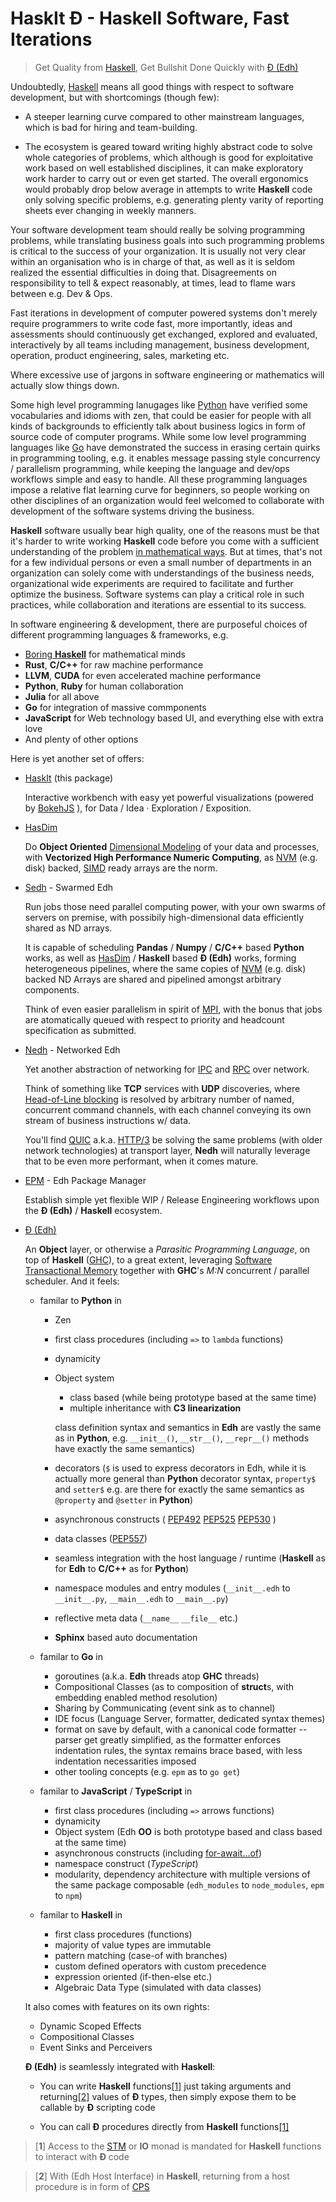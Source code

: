 # HaskIt Đ - Haskell Software, Fast Iterations

> Get Quality from
> [Haskell](https://haskell.org),
> Get Bullshit Done Quickly with
> [Đ (Edh)](https://github.com/e-wrks/edh)

Undoubtedly, [Haskell](https://haskell.org) means all good things with respect
to software development, but with shortcomings (though few):

- A steeper learning curve compared to other mainstream languages, which is bad
  for hiring and team-building.

- The ecosystem is geared toward writing highly abstract code to solve whole
  categories of problems, which although is good for exploitative work based
  on well established disciplines, it can make exploratory work harder to carry
  out or even get started. The overall ergonomics would probably drop below
  average in attempts to write **Haskell** code only solving specific problems,
  e.g. generating plenty varity of reporting sheets ever changing in weekly
  manners.

Your software development team should really be solving programming problems,
while translating business goals into such programming problems is critical to
the success of your organization. It is usually not very clear within an
organisation who is in charge of that, as well as it is seldom realized the
essential difficulties in doing that. Disagreements on responsibility to tell
& expect reasonably, at times, lead to flame wars between e.g. Dev & Ops.

Fast iterations in development of computer powered systems don't
merely require programmers to write code fast, more importantly, ideas and
assessments should continuously get exchanged, explored and evaluated,
interactively by all teams including management, business development,
operation, product engineering, sales, marketing etc.

Where excessive use of jargons in software engineering or mathematics will
actually slow things down.

Some high level programming lanugages like [Python](https://python.org) have
verified some vocabularies and idioms with zen, that could be easier for
people with all kinds of backgrounds to efficiently talk about business logics
in form of source code of computer programs. While some low level programming
languages like [Go](https://golang.org) have demonstrated the success in
erasing certain quirks in programming tooling, e.g. it enables message passing
style concurrency / parallelism programming, while keeping the language and
dev/ops workflows simple and easy to handle.
All these programming languages impose a relative flat learning curve for
beginners, so people working on other disciplines of an organization would
feel welcomed to collaborate with development of the software systems driving
the business.

**Haskell** software usually bear high quality, one of the reasons must be
that it's harder to write working **Haskell** code before you come with a
sufficient understanding of the problem
[in mathematical ways](https://arxiv.org/abs/1904.07968).
But at times, that's not for a few individual persons or even a small number
of departments in an organization can solely come with understandings of the
business needs, organizational wide experiments are required to
facilitate and further optimize the business. Software systems can play a
critical role in such practices, while collaboration and iterations are
essential to its success.

In software engineering & development, there are purposeful choices of
different programming languages & frameworks, e.g.

- [Boring **Haskell**](https://www.snoyman.com/blog/2019/11/boring-haskell-manifesto)
  for mathematical minds
- **Rust**, **C/C++** for raw machine performance
- **LLVM**, **CUDA** for even accelerated machine performance
- **Python**, **Ruby** for human collaboration
- **Julia** for all above
- **Go** for integration of massive commponents
- **JavaScript** for Web technology based UI, and everything else with extra love
- And plenty of other options

Here is yet another set of offers:

- [HaskIt](https://github.com/e-wrks/haskit) (this package)

  Interactive workbench with easy yet powerful visualizations (powered by
  [BokehJS](https://docs.bokeh.org/en/latest/docs/dev_guide/bokehjs.html)
  ), for Data / Idea · Exploration / Exposition.

- [HasDim](https://github.com/e-wrks/hasdim)

  Do **Object Oriented**
  [Dimensional Modeling](https://en.wikipedia.org/wiki/Dimensional_modeling)
  of your data and processes, with **Vectorized High Performance Numeric
  Computing**, as [NVM](https://en.wikipedia.org/wiki/Non-volatile_memory)
  (e.g. disk) backed, [SIMD](https://en.wikipedia.org/wiki/SIMD) ready arrays
  are the norm.

- [Sedh](https://github.com/e-wrks/sedh) - Swarmed Edh

  Run jobs those need parallel computing power, with your own swarms of
  servers on premise, with possibily high-dimensional data efficiently shared
  as ND arrays.

  It is capable of scheduling **Pandas** / **Numpy** / **C/C++** based
  **Python** works, as well as [HasDim](https://github.com/e-wrks/hasdim) /
  **Haskell** based **Đ (Edh)** works, forming heterogeneous pipelines, where
  the same copies of
  [NVM](https://en.wikipedia.org/wiki/Non-volatile_memory)
  (e.g. disk) backed ND Arrays are shared and pipelined amongst arbitrary
  components.

  Think of even easier parallelism in spirit of
  [MPI](https://www.mpi-forum.org),
  with the bonus that jobs are atomatically queued with respect to
  priority and headcount specification as submitted.

- [Nedh](https://github.com/e-wrks/nedh) - Networked Edh

  Yet another abstraction of networking for
  [IPC](https://en.wikipedia.org/wiki/Inter-process_communication)
  and
  [RPC](https://en.wikipedia.org/wiki/Remote_procedure_call)
  over network.

  Think of something like **TCP** services with **UDP** discoveries, where
  [Head-of-Line blocking](https://en.wikipedia.org/wiki/Head-of-line_blocking)
  is resolved by arbitrary number of named, concurrent command channels, with
  each channel conveying its own stream of business instructions w/ data.

  You'll find [QUIC](https://en.wikipedia.org/wiki/QUIC)
  a.k.a. [HTTP/3](https://en.wikipedia.org/wiki/HTTP/3) be solving the same
  problems (with older network technologies) at transport layer, **Nedh** will
  naturally leverage that to be even more performant, when it comes mature.

- [EPM](https://github.com/e-wrks/epm) - Edh Package Manager

  Establish simple yet flexible WIP / Release Engineering workflows upon the
  **Đ (Edh)** / **Haskell** ecosystem.

- [Đ (Edh)](https://github.com/e-wrks/edh)

  An **Object** layer, or otherwise a _Parasitic Programming Language_, on top
  of **Haskell** ([GHC](https://haskell.org/ghc)), to a great extent, leveraging
  [Software Transactional Memory](http://hackage.haskell.org/package/stm)
  together with **GHC**'s _M:N_ concurrent / parallel scheduler. And it feels:

  - familar to **Python** in

    - Zen
    - first class procedures (including `=>` to `lambda` functions)
    - dynamicity
    - Object system

      - class based (while being prototype based at the same time)
      - multiple inheritance with **C3 linearization**

      class definition syntax and semantics in **Edh** are vastly the
      same as in **Python**, e.g. `__init__()`, `__str__()`, `__repr__()`
      methods have exactly the same semantics)

    - decorators (`$` is used to express decorators in Edh, while it is
      actually more general than **Python** decorator syntax, `property$`
      and `setter$` e.g. are there for exactly the same semantics as
      `@property` and `@setter` in **Python**)
    - asynchronous constructs (
      [PEP492](https://www.python.org/dev/peps/pep-0492)
      [PEP525](https://www.python.org/dev/peps/pep-0525)
      [PEP530](https://www.python.org/dev/peps/pep-0530)
      )
    - data classes ([PEP557](https://www.python.org/dev/peps/pep-0557))
    - seamless integration with the host language / runtime (**Haskell** as for
      **Edh** to **C/C++** as for **Python**)
    - namespace modules and entry modules (`__init__.edh` to `__init__.py`,
      `__main__.edh` to `__main__.py`)
    - reflective meta data (`__name__` `__file__` etc.)
    - **Sphinx** based auto documentation

  - familar to **Go** in

    - goroutines (a.k.a. **Edh** threads atop **GHC** threads)
    - Compositional Classes (as to composition of **struct**s, with embedding
      enabled method resolution)
    - Sharing by Communicating (event sink as to channel)
    - IDE focus (Language Server, formatter, dedicated syntax themes)
    - format on save by default, with a canonical code formatter -- parser get
      greatly simplified, as the formatter enforces indentation rules, the
      syntax remains brace based, with less indentation necessarities imposed
    - other tooling concepts (e.g. `epm` as to `go get`)

  - familar to **JavaScript** / **TypeScript** in

    - first class procedures (including `=>` arrows functions)
    - dynamicity
    - Object system (Edh **OO** is both prototype based and class based at the
      same time)
    - asynchronous constructs (including
      [for-await...of](https://developer.mozilla.org/en-US/docs/Web/JavaScript/Reference/Statements/for-await...of))
    - namespace construct (_TypeScript_)
    - modularity, dependency architecture with multiple versions of the same
      package composable (`edh_modules` to `node_modules`, `epm` to `npm`)

  - familar to **Haskell** in

    - first class procedures (functions)
    - majority of value types are immutable
    - pattern matching (case-of with branches)
    - custom defined operators with custom precedence
    - expression oriented (if-then-else etc.)
    - Algebraic Data Type (simulated with data classes)

  It also comes with features on its own rights:

  - Dynamic Scoped Effects
  - Compositional Classes
  - Event Sinks and Perceivers

  **Đ (Edh)** is seamlessly integrated with **Haskell**:

  - You can write **Haskell** functions[[1]](#f1) just taking arguments and returning[[2]](#f2)
    values of **Đ** types, then simply expose them to be callable by
    **Đ** scripting code

  - You can call **Đ** procedures directly from **Haskell** functions[[1]](#f1)

> [<b id="f1">1</b>]
> Access to the
> [STM](http://hackage.haskell.org/package/stm/docs/Control-Monad-STM.html#t:STM)
> or **IO** monad is mandated for **Haskell** functions to interact with **Đ**
> code

> [<b id="f2">2</b>]
> With (Edh Host Interface) in **Haskell**, returning from a host procedure is
> in form of
> [CPS](https://en.wikibooks.org/wiki/Haskell/Continuation_passing_style)
